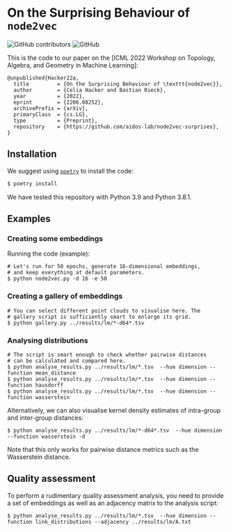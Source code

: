 # On the Surprising Behaviour of `node2vec`

![GitHub contributors](https://img.shields.io/github/contributors/aidos-lab/node2vec-surprises) ![GitHub](https://img.shields.io/github/license/aidos-lab/node2vec-surprises)

This is the code to our paper on the [ICML 2022 Workshop on Topology,
Algebra, and Geometry in Machine Learning]:

```biblatex
@unpublished{Hacker22a,
  title         = {On the Surprising Behaviour of \texttt{node2vec}},
  author        = {Celia Hacker and Bastian Rieck},
  year          = {2022},
  eprint        = {2206.08252},
  archivePrefix = {arXiv},
  primaryClass  = {cs.LG},
  type          = {Preprint},
  repository    = {https://github.com/aidos-lab/node2vec-surprises},
}
```

## Installation

We suggest using [`poetry`](https://python-poetry.org) to install the
code:

```bash
$ poetry install
```

We have tested this repository with Python 3.9 and Python 3.8.1.

## Examples

### Creating some embeddings

Running the code (example):

    # Let's run for 50 epochs, generate 16-dimensional embeddings,
    # and keep everything at default parameters.
    $ python node2vec.py -d 16 -e 50

### Creating a gallery of embeddings

    # You can select different point clouds to visualise here. The
    # gallery script is sufficiently smart to enlarge its grid.
    $ python gallery.py ../results/lm/*-d64*.tsv

### Analysing distributions

    # The script is smart enough to check whether pairwise distances
    # can be calculated and compared here.
    $ python analyse_results.py ../results/lm/*.tsv  --hue dimension --function mean_distance
    $ python analyse_results.py ../results/lm/*.tsv  --hue dimension --function hausdorff
    $ python analyse_results.py ../results/lm/*.tsv  --hue dimension --function wasserstein

Alternatively, we can also visualise kernel density estimates of
intra-group and inter-group distances:

    $ python analyse_results.py ../results/lm/*-d64*.tsv  --hue dimension --function wasserstein -d

Note that this only works for pairwise distance metrics such as the
Wasserstein distance.

## Quality assessment

To perform a rudimentary quality assessment analysis, you need to
provide a set of embeddings as well as an adjacency matrix to the
analysis script:

    $ python analyse_results.py ../results/lm/*.tsv  --hue dimension --function link_distributions --adjacency ../results/lm/A.txt
